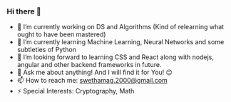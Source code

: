 ### Hi there 👋

<!--
**SwethaMagesh/SwethaMagesh** is a ✨ _special_ ✨ repository because its `README.md` (this file) appears on your GitHub profile.

Here are some ideas to get you started:


😄 Pronouns: ...
- 👯 I’m looking to collaborate on ...
-->

- 🔭 I’m currently working on DS and Algorithms (Kind of relearning what ought to have been mastered) 
- 🌱 I’m currently learning Machine Learning, Neural Networks and some subtleties of Python
- 🤔 I’m looking forward to learning CSS and React along with nodejs, angular and other backend frameworks in future.
- 💬 Ask me about anything! And I will find it for You! 😉
- 📫 How to reach me: swethamag.2000@gmail.com
- ⚡ Special Interests: Cryptography, Math
